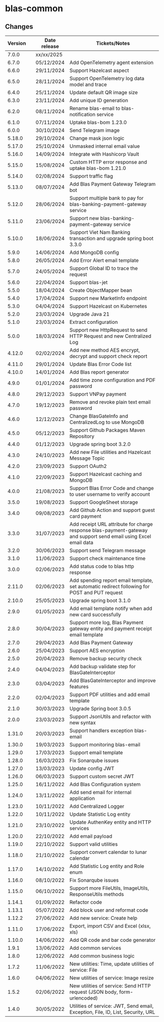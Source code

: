 # blas-common

## Changes

| Version |   | Date release | Tickets/Notes                                                                                                    |
|---------|:--|--------------|------------------------------------------------------------------------------------------------------------------|
| 7.0.0   |   | xx/xx/2025   |                                                                                                                  |
| 6.7.0   |   | 05/12/2024   | Add OpenTelemetry agent extension                                                                                |
| 6.6.0   |   | 29/11/2024   | Support Hazelcast aspect                                                                                         |
| 6.5.0   |   | 28/11/2024   | Support OpenTelemetry log data model and trace                                                                   |
| 6.4.0   |   | 25/11/2024   | Update default QR image size                                                                                     |
| 6.3.0   |   | 23/11/2024   | Add unique ID generation                                                                                         |
| 6.2.0   |   | 08/11/2024   | Rename blas-email to blas-notification service                                                                   |
| 6.1.0   |   | 07/11/2024   | Uptake blas-bom 1.23.0                                                                                           |
| 6.0.0   |   | 30/10/2024   | Send Telegram image                                                                                              |
| 5.18.0  |   | 29/10/2024   | Change mask json logic                                                                                           |
| 5.17.0  |   | 25/10/2024   | Unmasked internal email value                                                                                    |
| 5.16.0  |   | 14/09/2024   | Integrate with Hashicorp Vault                                                                                   |
| 5.15.0  |   | 15/08/2024   | Custom HTTP error response and uptake blas-bom 1.21.0                                                            |
| 5.14.0  |   | 02/08/2024   | Support traffic flag                                                                                             |
| 5.13.0  |   | 08/07/2024   | Add Blas Payment Gateway Telegram bot                                                                            |
| 5.12.0  |   | 28/06/2024   | Support multiple bank to pay for blas-banking-payment-gateway service                                            |
| 5.11.0  |   | 23/06/2024   | Support new blas-banking-payment-gateway service                                                                 |
| 5.10.0  |   | 18/06/2024   | Support Viet Nam Banking transaction and upgrade spring boot 3.3.0                                               |
| 5.9.0   |   | 14/06/2024   | Add MongoDB config                                                                                               |
| 5.8.0   |   | 26/05/2024   | Add Error Alert email template                                                                                   |
| 5.7.0   |   | 24/05/2024   | Support Global ID to trace the request                                                                           |
| 5.6.0   |   | 22/04/2024   | Support blas-jet                                                                                                 |
| 5.5.0   |   | 18/04/2024   | Create ObjectMapper bean                                                                                         |
| 5.4.0   |   | 17/04/2024   | Support new MarketInfo endpoint                                                                                  |
| 5.3.0   |   | 04/04/2024   | Support Hazelcast on Kubernetes                                                                                  |
| 5.2.0   |   | 23/03/2024   | Upgrade Java 21                                                                                                  |
| 5.1.0   |   | 23/03/2024   | Extract configuration                                                                                            |
| 5.0.0   |   | 18/03/2024   | Support new HttpRequest to send HTTP Request and new Centralized Log                                             |
| 4.12.0  |   | 02/02/2024   | Add new method AES encrypt, decrypt and support check report                                                     |
| 4.11.0  |   | 29/01/2024   | Update Blas Error Code list                                                                                      |
| 4.10.0  |   | 14/01/2024   | Add Blas report generator                                                                                        |
| 4.9.0   |   | 01/01/2024   | Add time zone configuration and PDF password                                                                     |
| 4.8.0   |   | 29/12/2023   | Support VNPay payment                                                                                            |
| 4.7.0   |   | 19/12/2023   | Remove and revoke plain text email password                                                                      |
| 4.6.0   |   | 12/12/2023   | Change BlasGateInfo and CentralizedLog to use MongoDB                                                            |
| 4.5.0   |   | 05/12/2023   | Support Github Packages Maven Repository                                                                         |
| 4.4.0   |   | 01/12/2023   | Upgrade spring boot 3.2.0                                                                                        |
| 4.3.0   |   | 24/10/2023   | Add new File utilities and Hazelcast Message Topic                                                               |
| 4.2.0   |   | 23/09/2023   | Support OAuth2                                                                                                   |
| 4.1.0   |   | 22/09/2023   | Support Hazelcast caching and MongoDB                                                                            |
| 4.0.0   |   | 21/08/2023   | Support Blas Error Code and change to user username to verify account                                            |
| 3.5.0   |   | 19/08/2023   | Support GoogleSheet storage                                                                                      |
| 3.4.0   |   | 09/08/2023   | Add Github Action and support guest card payment                                                                 |
| 3.3.0   |   | 31/07/2023   | Add receipt URL attribute for charge response blas-payment-gateway and support send email using Excel email data |
| 3.2.0   |   | 30/06/2023   | Support send Telegram message                                                                                    |
| 3.1.0   |   | 11/06/2023   | Support check maintenance time                                                                                   |
| 3.0.0   |   | 02/06/2023   | Add status code to blas http response                                                                            |
| 2.11.0  |   | 02/06/2023   | Add spending report email template, set automatic redirect following for POST and PUT request                    |
| 2.10.0  |   | 25/05/2023   | Upgrade spring boot 3.1.0                                                                                        |
| 2.9.0   |   | 01/05/2023   | Add email template notify when add new card successfully                                                         |
| 2.8.0   |   | 30/04/2023   | Support more log, Blas Payment gateway entity and payment receipt email template                                 |
| 2.7.0   |   | 29/04/2023   | Add Blas Payment Gateway                                                                                         |
| 2.6.0   |   | 25/04/2023   | Support AES encryption                                                                                           |
| 2.5.0   |   | 20/04/2023   | Remove backup security check                                                                                     |
| 2.4.0   |   | 04/04/2023   | Add backup validate step for BlasGateInterceptor                                                                 |
| 2.3.0   |   | 03/04/2023   | Add BlasGateInterceptor and improve features                                                                     |
| 2.2.0   |   | 02/04/2023   | Support PDF utilities and add email template                                                                     |
| 2.1.0   |   | 30/03/2023   | Upgrade Spring boot 3.0.5                                                                                        |
| 2.0.0   |   | 23/03/2023   | Support JsonUtils and refactor with new syntax                                                                   |
| 1.31.0  |   | 20/03/2023   | Support handlers exception blas-email                                                                            |
| 1.30.0  |   | 19/03/2023   | Support monitoring blas-email                                                                                    |
| 1.29.0  |   | 17/03/2023   | Support email template                                                                                           |
| 1.28.0  |   | 16/03/2023   | Fix Sonarqube issues                                                                                             |
| 1.27.0  |   | 13/03/2023   | Update config JWT                                                                                                |
| 1.26.0  |   | 06/03/2023   | Support custom secret JWT                                                                                        |
| 1.25.0  |   | 16/11/2022   | Add Blas Configuration system                                                                                    |
| 1.24.0  |   | 13/11/2022   | Add send email for internal application                                                                          |
| 1.23.0  |   | 10/11/2022   | Add Centralized Logger                                                                                           |
| 1.22.0  |   | 10/11/2022   | Update Statistic Log entity                                                                                      |
| 1.21.0  |   | 23/10/2022   | Update AuthenKey entity and HTTP services                                                                        |
| 1.20.0  |   | 22/10/2022   | Add email payload                                                                                                |
| 1.19.0  |   | 22/10/2022   | Support valid utilities                                                                                          |
| 1.18.0  |   | 21/10/2022   | Support convert calendar to lunar calendar                                                                       |
| 1.17.0  |   | 14/10/2022   | Add Statistic Log entity and Role enum                                                                           |
| 1.16.0  |   | 08/10/2022   | Fix Sonarqube issues                                                                                             |
| 1.15.0  |   | 06/10/2022   | Support more FileUtils, ImageUtils, ResponseUtils methods                                                        |
| 1.14.1  |   | 01/09/2022   | Refactor code                                                                                                    |
| 1.13.1  |   | 05/07/2022   | Add block user and reformat code                                                                                 |
| 1.12.2  |   | 27/06/2022   | Add new service: Create help                                                                                     |
| 1.11.0  |   | 17/06/2022   | Export, import CSV and Excel (xlsx, xls)                                                                         |
| 1.10.0  |   | 14/06/2022   | Add QR code and bar code generator                                                                               |
| 1.9.1   |   | 13/06/2022   | Add common services                                                                                              |
| 1.8.0   |   | 12/06/2022   | Add common business logic                                                                                        |
| 1.7.2   |   | 11/06/2022   | New utilities: Time, update utilities of service: File                                                           |
| 1.6.0   |   | 04/06/2022   | New utilities of service: Image resize                                                                           |
| 1.5.2   |   | 02/06/2022   | New utilities of service: Send HTTP request (JSON body, form-urlencoded)                                         |
| 1.4.0   |   | 30/05/2022   | Utilities of service: JWT, Send email, Exception, File, ID, List, Security, URL                                  |
